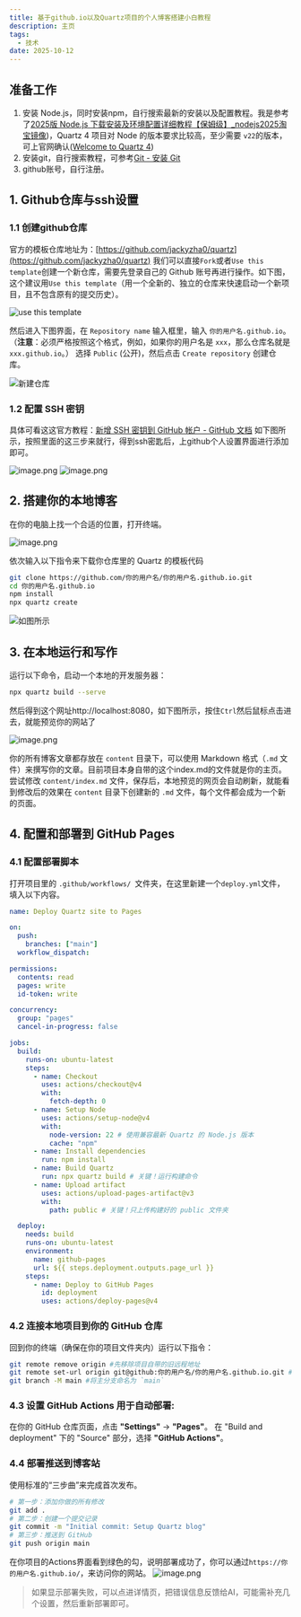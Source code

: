 ```yaml
---
title: 基于github.io以及Quartz项目的个人博客搭建小白教程
description: 主页
tags:
  - 技术
date: 2025-10-12
---
```

## 准备工作
1. 安装 Node.js，同时安装npm，自行搜索最新的安装以及配置教程。我是参考了[2025版 Node.js 下载安装及环境配置详细教程【保姆级】_nodejs2025淘宝镜像](https://blog.csdn.net/m0_66434421/article/details/147276925))，Quartz 4 项目对 Node 的版本要求比较高，至少需要 `v22`的版本，可上官网确认([Welcome to Quartz 4](https://quartz.jzhao.xyz/))
2. 安装git，自行搜索教程，可参考[Git - 安装 Git](https://git-scm.com/book/zh/v2/%E8%B5%B7%E6%AD%A5-%E5%AE%89%E8%A3%85-Git)
3. github账号，自行注册。

## 1. Github仓库与ssh设置
### 1.1 创建github仓库
官方的模板仓库地址为：[https://github.com/jackyzha0/quartz](https://github.com/jackyzha0/quartz)
我们可以直接`Fork`或者`Use this template`创建一个新仓库，需要先登录自己的 Github 账号再进行操作。如下图，这个建议用`Use this template`（用一个全新的、独立的仓库来快速启动一个新项目，且不包含原有的提交历史）。

![use this template](https://s2.loli.net/2025/10/12/2b4claKSdnF3kDJ.png)


然后进入下图界面，在 `Repository name` 输入框里，输入 `你的用户名.github.io`。（**注意**：必须严格按照这个格式，例如，如果你的用户名是 `xxx`，那么仓库名就是 `xxx.github.io`。）
选择 `Public` (公开)，然后点击 `Create repository` 创建仓库。

![新建仓库](https://s2.loli.net/2025/10/12/cvlzF7TdH1NUnKI.png)
### 1.2 配置 SSH 密钥
具体可看这这官方教程：[新增 SSH 密钥到 GitHub 帐户 - GitHub 文档](https://docs.github.com/zh/authentication/connecting-to-github-with-ssh/adding-a-new-ssh-key-to-your-github-account)
如下图所示，按照里面的这三步来就行，得到ssh密匙后，上github个人设置界面进行添加即可。

![image.png](https://s2.loli.net/2025/10/12/QC8fwiyvARZ5cs1.png)
![image.png](https://s2.loli.net/2025/10/12/SYHAN945clmFjEh.png)

## 2. 搭建你的本地博客
在你的电脑上找一个合适的位置，打开终端。

![image.png](https://s2.loli.net/2025/10/12/y4joe8xu2htVKbM.png)

依次输入以下指令来下载你仓库里的 Quartz 的模板代码
```bash
git clone https://github.com/你的用户名/你的用户名.github.io.git
cd 你的用户名.github.io
npm install
npx quartz create
```
![如图所示](https://s2.loli.net/2025/10/12/nycgQPbCzG91vXd.png)


## 3. 在本地运行和写作
运行以下命令，启动一个本地的开发服务器：
```bash
npx quartz build --serve
```
然后得到这个网址http://localhost:8080，如下图所示，按住`Ctrl`然后鼠标点击进去，就能预览你的网站了

![image.png](https://s2.loli.net/2025/10/12/jQtKa5lAi3XZGgf.png)

你的所有博客文章都存放在 `content` 目录下，可以使用 Markdown 格式（`.md` 文件）来撰写你的文章。目前项目本身自带的这个index.md的文件就是你的主页。
尝试修改 `content/index.md` 文件，保存后，本地预览的网页会自动刷新，就能看到修改后的效果在 `content` 目录下创建新的 `.md` 文件，每个文件都会成为一个新的页面。

## 4. 配置和部署到 GitHub Pages
### 4.1 配置部署脚本
打开项目里的 `.github/workflows/ `文件夹，在这里新建一个`deploy.yml`文件，填入以下内容。
```yml
name: Deploy Quartz site to Pages

on:
  push:
    branches: ["main"]
  workflow_dispatch:

permissions:
  contents: read
  pages: write
  id-token: write

concurrency:
  group: "pages"
  cancel-in-progress: false

jobs:
  build:
    runs-on: ubuntu-latest
    steps:
      - name: Checkout
        uses: actions/checkout@v4
        with:
          fetch-depth: 0
      - name: Setup Node
        uses: actions/setup-node@v4
        with:
          node-version: 22 # 使用兼容最新 Quartz 的 Node.js 版本
          cache: "npm"
      - name: Install dependencies
        run: npm install
      - name: Build Quartz
        run: npx quartz build # 关键！运行构建命令
      - name: Upload artifact
        uses: actions/upload-pages-artifact@v3
        with:
          path: public # 关键！只上传构建好的 public 文件夹

  deploy:
    needs: build
    runs-on: ubuntu-latest
    environment:
      name: github-pages
      url: ${{ steps.deployment.outputs.page_url }}
    steps:
      - name: Deploy to GitHub Pages
        id: deployment
        uses: actions/deploy-pages@v4
```

### 4.2 连接本地项目到你的 GitHub 仓库
回到你的终端（确保在你的项目文件夹内）运行以下指令：
```bash
git remote remove origin #先移除项目自带的旧远程地址
git remote set-url origin git@github:你的用户名/你的用户名.github.io.git #添加你自己的仓库地址（使用 SSH 格式）
git branch -M main #将主分支命名为 `main`
```
### 4.3 **设置 GitHub Actions 用于自动部署**:
在你的 GitHub 仓库页面，点击 **"Settings"** -> **"Pages"**。
在 "Build and deployment" 下的 "Source" 部分，选择 **"GitHub Actions"**。

### 4.4 部署推送到博客站
使用标准的“三步曲”来完成首次发布。
```bash
# 第一步：添加你做的所有修改
git add .
# 第二步：创建一个提交记录
git commit -m "Initial commit: Setup Quartz blog"
# 第三步：推送到 GitHub
git push origin main
```

在你项目的Actions界面看到绿色的勾，说明部署成功了，你可以通过`https://你的用户名.github.io/`，来访问你的网站。
![image.png](https://s2.loli.net/2025/10/12/xcEld7kbH4ISvr1.png)

>如果显示部署失败，可以点进详情页，把错误信息反馈给AI，可能需补充几个设置，然后重新部署即可。
